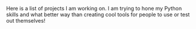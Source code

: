 Here is a list of projects I am working on. I am trying to hone my Python skills and what better way than creating cool tools for people to use or test out themselves! 
